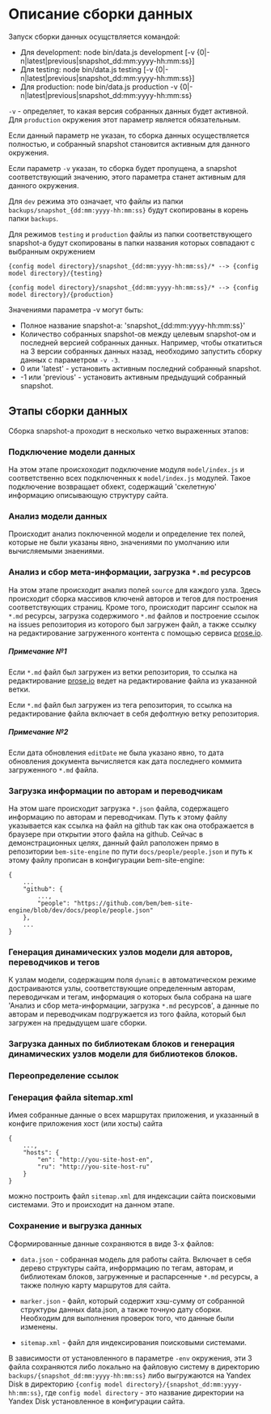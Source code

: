 # Описание сборки данных

Запуск сборки данных осущствляется командой:

* Для development: node bin/data.js development [-v {0|-n|latest|previous|snapshot_dd:mm:yyyy-hh:mm:ss}]
* Для testing: node bin/data.js testing [-v {0|-n|latest|previous|snapshot_dd:mm:yyyy-hh:mm:ss}]
* Для production: node bin/data.js production -v {0|-n|latest|previous|snapshot_dd:mm:yyyy-hh:mm:ss}

`-v` - определяет, то какая версия собранных данных будет активной.
Для `production` окружения этот параметр является обязательным.

Если данный параметр не указан, то сборка данных осуществляется полностью, и собранный snapshot
становится активным для данного окружения.

Если параметр `-v` указан, то сборка будет пропущена, а snapshot соответствующий значению, этого параметра
станет активным для данного окружения.

Для `dev` режима это означает, что файлы из папки `backups/snapshot_{dd:mm:yyyy-hh:mm:ss}` будут скопированы
в корень папки `backups`.

Для режимов `testing` и `production` файлы из папки соответствующего snapshot-а будут скопированы
в папки названия которых совпадают с выбранным окружением

```
{config model directory}/snapshot_{dd:mm:yyyy-hh:mm:ss}/* --> {config model directory}/{testing}
```
```
{config model directory}/snapshot_{dd:mm:yyyy-hh:mm:ss}/* --> {config model directory}/{production}
```

Значениями параметра -v могут быть:

* Полное название snapshot-а: 'snapshot_{dd:mm:yyyy-hh:mm:ss}'
* Количество собранных snapshot-ов между целевым snapshot-ом и последней версией собранных данных. Например,
чтобы откатиться на 3 версии собранных данных назад, необходимо запустить сборку данных с параметром `-v -3`.
* 0 или 'latest' - установить активным последний собранный snapshot.
* -1 или 'previous' - установить активным предыдущий собранный snapshot.

## Этапы сборки данных

Сборка snapshot-а проходит в несколько четко выраженных этапов:

### Подключение модели данных

На этом этапе происхоходит подключение модуля `model/index.js` и соответственно всех подключенных к `model/index.js`
модулей. Такое подключение возвращает обхект, содержащий 'скелетную' информацию описывающую структуру сайта.

### Анализ модели данных

Происходит анализ поключенной модели и определение тех полей, которые не были указаны явно, значениями по умолчанию
или вычисляемыми знаениями.

### Анализ и сбор мета-информации, загрузка `*.md` ресурсов

На этом этапе происходит анализ полей `source` для каждого узла. Здесь происходит сборка массивов ключенй авторов и тегов
для построения соответствующих страниц. Кроме того, происходит парсинг ссылок на `*.md` ресурсы, загрузка содержимого
`*.md` файлов и построение ссылок на issues репозитория из которого был загружен файл, а также ссылку на редактирование
загруженного контента c помощью сервиса [prose.io](http://prose.io/).

##### Примечание №1

Если `*.md` файл был загружен из ветки репозитория, то ссылка на редактирование [prose.io](http://prose.io/)
ведет на редактирование файла из указанной ветки.

Если `*.md` файл был загружен из тега репозитория, то ссылка на редактирование файла включает в себя
дефолтную ветку репозитория.

##### Примечание №2

Если дата обновления `editDate` не была указано явно, то дата обновления документа вычисляется как
дата последнего коммита загруженного `*.md` файла.

### Загрузка информации по авторам и переводчикам

На этом шаге происходит загрузка `*.json` файла, содержащего информацию по авторам и переводчикам.
Путь к этому файлу указывается как ссылка на файл на github так как она отображается в браузере при
открытии этого файла на github. Сейчас в демонстрационных целях, данный файл раположен прямо в репозитории
`bem-site-engine` по пути `docs/people/people.json` и путь к этому файлу прописан в конфигурации bem-site-engine:

```
{
    ...
    "github": {
        ...,
        "people": "https://github.com/bem/bem-site-engine/blob/dev/docs/people/people.json"
    },
    ...
}
```

### Генерация динамических узлов модели для авторов, переводчиков и тегов

К узлам модели, содержащим поля `dynamic` в автоматическом режиме достраиваются узлы, соответствующие
определенным авторам, переводичкам и тегам, информация о которых была собрана на шаге
'Анализ и сбор мета-информации, загрузка `*.md` ресурсов', а данные по авторам и переводчикам подгружается
из того файла, который был загружен на предыдущем шаге сборки.

### Загрузка данных по библиотекам блоков и генерация динамических узлов модели для библиотеков блоков.

### Переопределение ссылок

### Генерация файла sitemap.xml

Имея собранные данные о всех маршрутах приложения, и указанный в конфиге приложения хост (или хосты) сайта

```
{
    ...,
    "hosts": {
        "en": "http://you-site-host-en",
        "ru": "http://you-site-host-ru"
    }
}
```
можно построить файл `sitemap.xml` для индексации сайта поисковыми системами. Это и происходит на данном этапе.

### Сохранение и выгрузка данных

Сформированные данные сохраняются в виде 3-х файлов:

* `data.json` - собранная модель для работы сайта. Включает в себя дерево структуры сайта, инфоррмацию по тегам, авторам,
и библиотекам блоков, загруженные и распарсенные  `*.md` ресурсы, а также полную карту маршрутов для сайта.

* `marker.json` - файл, который содержит хэш-сумму от собранной структуры данных data.json, а также точную дату сборки.
Необходим для выполнения проверок того, что данные были изменены.

* `sitemap.xml` - файл для индексирования поисковыми системами.

В зависимости от установленного в параметре `-env` окружения, эти 3 файла сохраняются либо локально на
файловую систему в директорию `backups/{snapshot_dd:mm:yyyy-hh:mm:ss}` либо выгружаются
на Yandex Disk в директорию `{config model directory}/{snapshot_dd:mm:yyyy-hh:mm:ss}`, где
`config model directory` - это название директории на Yandex Disk установленное в конфигурации сайта.
